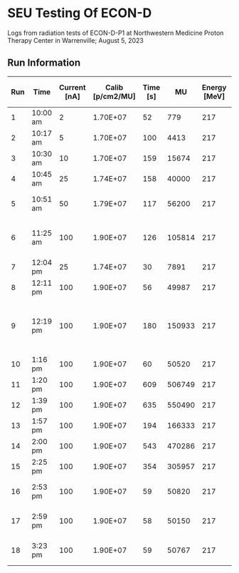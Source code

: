 # SEU Testing Of ECON-D

Logs from radiation tests of ECON-D-P1 at Northwestern Medicine Proton Therapy Center in Warrenville; August 5, 2023

## Run Information

| Run   | Time     |Current [nA]	| Calib [p/cm2/MU] |Time [s] | MU | Energy [MeV] | Flux [1/cm2/s] |Fluence [1/cm2]	| Tot Fluence [1/cm2] | Notes |
| ----------- | ----------- |  ----------- | ----------- | ----------- | ----------- | ----------- | ----------- | ----------- | ----------- | ----------- |
| 1	| 10:00 am | 2	 | 1.70E+07 | 52  | 779	   | 217 | 2.55E+08 | 1.32E+10 | 1.32E+10 |  |
| 2	| 10:17 am | 5	 | 1.70E+07 | 100 | 4413   | 217 | 7.50E+08 | 7.50E+10 | 8.83E+10 |  |
| 3	| 10:30 am | 10	 | 1.70E+07 | 159 | 15674  | 217 | 1.68E+09 | 2.66E+11 | 3.55E+11 |  |
| 4	| 10:45 am | 25	 | 1.74E+07 | 158 | 40000  | 217 | 4.41E+09 | 6.96E+11 | 1.05E+12 |  |
| 5	| 10:51 am | 50	 | 1.79E+07 | 117 | 56200  | 217 | 8.60E+09 | 1.01E+12 | 2.06E+12 | hex48 error abort |
| 6	| 11:25 am | 100 | 1.90E+07 | 126 | 105814 | 217 | 1.60E+10 | 2.01E+12 | 4.07E+12 | hex44 RO - no JSON |
| 7	| 12:04 pm | 25	 | 1.74E+07 | 30  | 7891   | 217 | 4.58E+09 | 1.37E+11 | 4.20E+12 |  |
| 8	| 12:11 pm | 100 | 1.90E+07 | 56  | 49987  | 217 | 1.70E+10 | 9.50E+11 | 5.15E+12 |  |
| 9	| 12:19 pm | 100 | 1.90E+07 | 180 | 150933 | 217 | 1.59E+10 | 2.87E+12 | 8.02E+12 | beam abort, hex44 RO - JSON saved|
| 10	|  1:16 pm | 100 | 1.90E+07 | 60  | 50520  | 217 | 1.60E+10 | 9.60E+11 | 8.98E+12 |  |
| 11	|  1:20 pm | 100 | 1.90E+07 | 609 | 506749 | 217 | 1.58E+10 | 9.63E+12 | 1.86E+13 |  |
| 12	|  1:39 pm | 100 | 1.90E+07 | 635 | 550490 | 217 | 1.65E+10 | 1.05E+13 | 2.91E+13 |  |
| 13	|  1:57 pm | 100 | 1.90E+07 | 194 | 166333 | 217 | 1.63E+10 | 3.16E+12 | 3.22E+13 | beam abort |
| 14	|  2:00 pm | 100 | 1.90E+07 | 543 | 470286 | 217 | 1.65E+10 | 8.94E+12 | 4.12E+13 |  |
| 15	|  2:25 pm | 100 | 1.90E+07 | 354 | 305957 | 217 | 1.64E+10 | 5.81E+12 | 4.70E+13 |  |
| 16	|  2:53 pm | 100 | 1.90E+07 | 59  | 50820  | 217 | 1.64E+10 | 9.66E+11 | 4.79E+13 | all 1s and 0s |
| 17	|  2:59 pm | 100 | 1.90E+07 | 58  | 50150  | 217 | 1.64E+10 | 9.53E+11 | 4.89E+13 | all 0s and 1s |
| 18	|  3:23 pm | 100 | 1.90E+07 | 59  | 50767  | 217 | 1.63E+10 | 9.65E+11 | 4.99E+13 | CLKA turned off |

